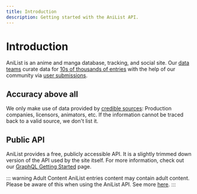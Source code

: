 ```yaml
---
title: Introduction
description: Getting started with the AniList API.
---
```


# Introduction

AniList is an anime and manga database, tracking, and social site. Our [data teams](https://anilist.co/moderators) curate data for [10s of thousands of entries](https://anilist.co/site-stats) with the help of our community via [user submissions](https://submission-manual.anilist.co/).

## Accuracy above all

We only make use of data provided by [credible sources](https://submission-manual.anilist.co/anilist/Sourcing-626a4f0b0a27476483e041cd8ff8fde2): Production companies, licensors, animators, etc. If the information cannot be traced back to a valid source, we don't list it. 

## Public API

AniList provides a free, publicly accessible API. It is a slightly trimmed down version of the API used by the site itself. For more information, check out our [GraphQL Getting Started](/guide/graphql/) page.

::: warning Adult Content
AniList entries content may contain adult content. Please be aware of this when using the AniList API. See more [here](/guide/considerations#adult-content).
:::